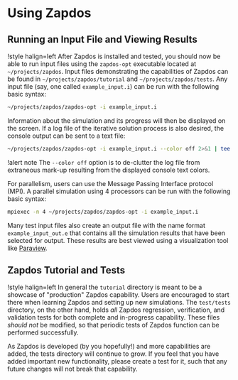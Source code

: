 # Using Zapdos

## Running an Input File and Viewing Results

!style halign=left
After Zapdos is installed and tested, you should now be able to run input files
using the `zapdos-opt` executable located at `~/projects/zapdos`. Input files
demonstrating the capabilities of Zapdos can be found in `~/projects/zapdos/tutorial`
and `~/projects/zapdos/tests`. Any input file (say, one called `example_input.i`)
can be run with the following basic syntax:

```bash
~/projects/zapdos/zapdos-opt -i example_input.i
```

Information about the simulation and its progress will then be displayed on the
screen. If a log file of the iterative solution process is also desired, the
console output can be sent to a text file:

```bash
~/projects/zapdos/zapdos-opt -i example_input.i --color off 2>&1 | tee log.txt
```

!alert note
The `--color off` option is to de-clutter the log file from extraneous
mark-up resulting from the displayed console text colors.

For parallelism, users can use the Message Passing Interface protocol (MPI).
A parallel simulation using 4 processors can be run with the following basic syntax:

```bash
mpiexec -n 4 ~/projects/zapdos/zapdos-opt -i example_input.i
```

Many test input files also create an output file with the name format
`example_input_out.e` that contains all the simulation results that have been
selected for output. These results are best viewed using a visualization tool
like [Paraview](http://www.paraview.org/download/).

## Zapdos Tutorial and Tests

!style halign=left
In general the `tutorial` directory is meant to be a showcase of "production"
Zapdos capability. Users are encouraged to start there when learning Zapdos and
setting up new simulations. The `test/tests` directory, on the other hand, holds
*all* Zapdos regression, verification, and validation tests for both complete and
in-progress capability. These files *should not* be modified, so that periodic
tests of Zapdos function can be performed successfully.

As Zapdos is developed (by you hopefully!) and more capabilities are added, the
tests directory will continue to grow. If you feel that you have added important
new functionality, please create a test for it, such that any future changes
will not break that capability.
